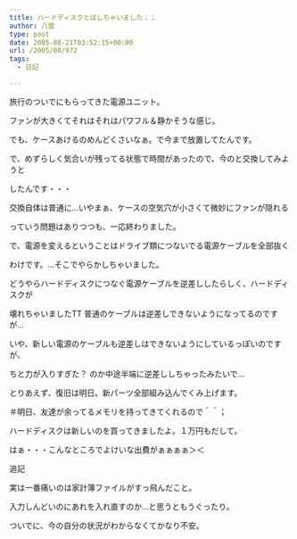 ```yaml
---
title: ハードディスクとばしちゃいました；；
author: 八雲
type: post
date: 2005-08-21T03:52:15+00:00
url: /2005/08/972
tags:
  - 日記

---
```

旅行のついでにもらってきた電源ユニット。
  
ファンが大きくてそれはそれはパワフル＆静かそうな感じ。
  
でも、ケースあけるのめんどくさいなぁ。で今まで放置してたんです。
  
で、めずらしく気合いが残ってる状態で時間があったので、今のと交換してみようと
  
したんです・・・

交換自体は普通に…いやまぁ、ケースの空気穴が小さくて微妙にファンが隠れる
  
っていう問題はありつつも、一応終わりました。
  
で、電源を変えるということはドライブ類につないでる電源ケーブルを全部抜く
  
わけです。…そこでやらかしちゃいました。
  
どうやらハードディスクにつなぐ電源ケーブルを逆差ししたらしく、ハードディスクが
  
壊れちゃいましたTT 普通のケーブルは逆差しできないようになってるのですが…
  
いや、新しい電源のケーブルも逆差しはできないようにしているっぽいのですが、
  
ちと力が入りすぎた？ のか中途半端に逆差ししちゃったみたいで…

とりあえず、復旧は明日。新パーツ全部組み込んでくみ上げます。
  
＃明日、友達が余ってるメモリを持ってきてくれるので＾＾；
  
ハードディスクは新しいのを買ってきましたよ。１万円もだして。

はぁ・・・こんなところでよけいな出費がぁぁぁぁ＞＜

追記
  
実は一番痛いのは家計簿ファイルがすっ飛んだこと。
  
入力しんどいのにあれを入れ直すのか…と思うともうぐったり。
  
ついでに、今の自分の状況がわからなくてかなり不安。
